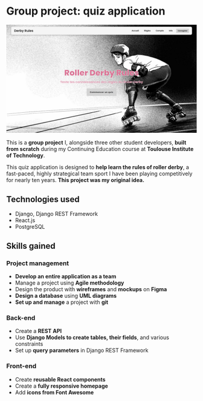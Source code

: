 # Group project: quiz application

![Home Screen](./images/cover.png)

This is a **group project** I, alongside three other student developers, **built from scratch** during my Continuing Education course at **Toulouse Institute of Technology**.

This quiz application is designed to **help learn the rules of roller derby**, a fast-paced, highly strategical team sport I have been playing competitively for nearly ten years. **This project was my original idea.**

## Technologies used

- Django, Django REST Framework
- React.js
- PostgreSQL

## Skills gained

### Project management

- **Develop an entire application as a team**
- Manage a project using **Agile methodology**
- Design the product with **wireframes** and **mockups** on **Figma**
- **Design a database** using **UML diagrams**
- **Set up and manage** a project with **git**

### Back-end

- Create a **REST API**
- Use **Django Models to create tables, their fields**, and various constraints
- Set up **query parameters** in Django REST Framework

### Front-end

- Create **reusable React components**
- Create a **fully responsive homepage**
- Add **icons from Font Awesome**
